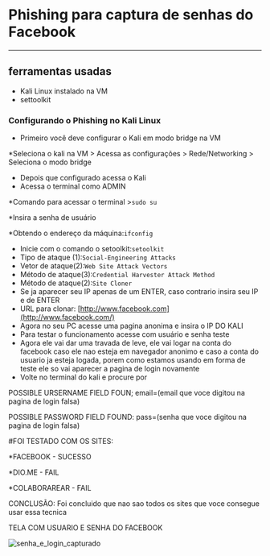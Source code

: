 # Phishing para captura de senhas do Facebook

_________________________________________________________________________________________________

## ferramentas usadas

- Kali Linux instalado na VM
- settoolkit

### Configurando o Phishing no Kali Linux

- Primeiro você deve configurar o Kali em modo bridge na VM

*Seleciona o kali na VM > Acessa as configurações > Rede/Networking > Seleciona o modo bridge

- Depois que configurado acessa o Kali
- Acessa o terminal como ADMIN

*Comando para acessar o terminal >`sudo su` 

*Insira a senha de usuário

*Obtendo o endereço da máquina:`ifconfig`

- Inicie com o comando o setoolkit:`setoolkit`
- Tipo de ataque (1):`Social-Engineering Attacks`
- Vetor de ataque(2):`Web Site Attack Vectors`
- Método de ataque(3):`Credential Harvester Attack Method`
- Método de ataque(2):`Site Cloner`
- Se ja aparecer seu IP apenas de um ENTER, caso contrario insira seu IP e de ENTER
- URL para clonar: [http://www.facebook.com](http://www.facebook.com/)
- Agora no seu PC acesse uma pagina anonima e insira o IP DO KALI
- Para testar o funcionamento acesse com usuário e senha teste
- Agora ele vai dar uma travada de leve, ele vai logar na conta do facebook caso ele nao esteja em navegador anonimo e caso a conta do usuario ja esteja logada, porem como estamos usando em forma de teste ele so vai aparecer a pagina de login novamente
- Volte no terminal do kali e procure por

POSSIBLE URSERNAME FIELD FOUN; email=(email que voce digitou na pagina de login falsa)

POSSIBLE PASSWORD FIELD FOUND: pass=(senha que voce digitou na pagina de login falsa)

#FOI TESTADO COM OS SITES:

*FACEBOOK - SUCESSO

*DIO.ME - FAIL

*COLABORAREAR - FAIL

CONCLUSÃO: Foi concluido que nao sao todos os sites que voce consegue usar essa tecnica

TELA COM USUARIO E SENHA DO FACEBOOK

![senha_e_login_capturado](https://user-images.githubusercontent.com/99220549/206729963-26f86828-73a3-4ef3-b3fb-de44679dd45f.png)

